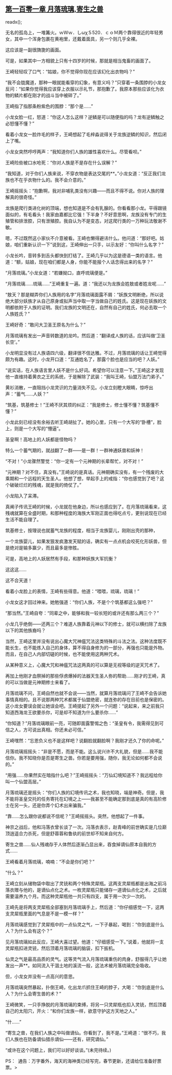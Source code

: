 ## [第一百零一章 月落琉璃,寄生之兽](https://www.xxbiquge.com/11_11207/9040125.html)
readx();

  无名的孤岛上，一堆篝火。ｗＷｗ．しωχＳ520．ｃｏＭ两个靠得很近的年轻男女，其中一个浑身包裹在黄袍里，还戴着面具，另一个则几乎全裸。

  这应该是一副很旖旎的画面。

  可是，如果其中一方相貌上只有十四岁的时候，那就是相当鬼畜的画面了。

  王崎轻轻叹了口气：“姑娘，你不觉得你现在应该幻化出衣物吗？”

  “我不会胧魔道，那种一眼就能看穿的幻象，有意义吗？”只穿着一条围脖的小龙女反问：“如果你觉得我应该穿上衣服以示礼节，那抱歉了。我原本那些应该化为衣物的鳞片都在刚才的战斗当中被碎了。”

  王崎指了指那条粉紫色的围脖：“那个是……”

  小龙女脸一红，怒道：“你这人怎么这样？逆鳞是可以随便指的吗？龙有逆鳞触之必怒懂不懂？”

  看着小龙女一脸炸毛的样子，王崎想起了毛梓淼说得关于龙族逆鳞的知识，然后闭上了嘴。

  小龙女突然哼哼两声：“我知道你们人族的雄性喜欢什么。尽管看呗。”

  王崎险些被口水呛死：“你对人族是不是存在什么误解？”

  “我知道，对于你们人族来说，不穿衣物是表达交尾的**。”小龙女道：“反正我们龙族也不在乎衣物什么的。我不会介意的。”

  王崎摇摇头：“抱歉啊，我对非哺乳类没有兴趣——而且不得不说。你对人族的理解真的很奇怪。”

  龙族是爬行类进化树的顶端，想也知道是不会有乳腺的。你看看那小龙。平得跟镜面似的，有毛看头！我家由嘉都比它强！下半身？不好意思啊，龙族没有专门的生殖管和排泄腔，只有泄殖腔。我自认为不是变态，对这爬行类的一万种玩法敬谢不敏。

  嗯，不过既然这小家伙不介意被看。王崎也懒得避讳什么。他问道：“那好吧。姑娘，咱们重新认识一下”说到这，王崎伸出一只手，以示友好：“你叫什么名字？”

  小龙长吟，音转多到舌头都快到打结了。王崎几乎以为这是德语一类的语言。他道：“额，姑娘，现在咱们都是人身，你能不能报个人话念得出来的名字？”

  “月落琉璃。”小龙女道：“若嫌拗口，直呼琉璃便是。”

  “月落琉璃……琉璃……”王崎重复一遍。道：“我还以为龙族会姓敖或者姓龙呢……”

  “敖天？那是糊弄你们人族用的名字”月落琉璃面露不屑：“妖族文明断绝，所以说绝大部分妖族才从自己原身或拟声当中取一字当做自己的姓氏。这是现在妖族的文明都依附于人族的证明。我们龙族的文明还在，自然有自己的姓氏，何必去取一个人族姓氏？”

  王崎好奇：“敢问大卫圣王原名为什么？”

  月落琉璃有发出一声音转数道的龙吟。然后道：“翻译成人族的话，应该叫做‘卫圣长空’。”

  小龙明显没有过人族语四六级，翻译很不信达雅。不过，月落琉璃的话让王崎觉得颇为有趣。这时，小龙开口道：“互通姓名了，那露个脸也是应当的吧？人妖。”

  “说实话，在人族语言里人妖不是什么好词。希望你可以注意一下。”王崎这才发现他一直维持着黄衣之王的系统，于是解除了武装：“我叫王崎，仙盟万法门弟子。”

  黄衫消散，一直阻挡小龙灵识的力量消失不见。小龙立刻瞪大眼睛，惊呼出声：“蓄气……人妖？”

  “筑基，筑基修士！”王崎不厌其烦的纠正：“我是修士，修士懂不懂？筑基懂不懂？”

  小龙此刻已经没有余裕去听王崎胡扯了。她的心里，只有一个大写的“卧槽”，脸上，则是一个大写的“懵逼”。

  圣皇啊！高地上的人妖都是怪物吗？

  特么一个蓄气期的，就战翻了一群——是一群！一群神通妖兽和妖神！

  “不对！”小龙骤然警觉：“你一定有一个元神期的长辈帮忙，对不对！”

  “元神期？对不住，真没有。”王崎说的是真话。元神期确实没有，有一个残废的大乘期和一个远程的天生圣人。他想了想，举起手上的戒指：“你也感觉到了吧？这个破破烂烂的残魂，就是我的倚仗了。”

  小龙陷入了呆滞。

  真阐子传讯王崎的时候，小龙就在他身边，所以也感应到了。在月落琉璃看来，这残魂就算在全盛时期，和那种程度的海族大军刚正面也得吃点亏，更别说现在已经生活不能自理了。

  筑基修士，按理说也就蓄气龙族的程度，相当于龙族婴儿，刚刚出壳的那种，

  一个龙族婴儿，如果发狠发疯激发天赋的话，确实有一点点机会咬死化形妖兽，但是绝对是输多赢少，而且最多是惨胜。

  可是，高地上的人妖居然有手段，和那种妖族大军抗衡？

  这这这……

  这不合天道！

  看着小龙脸上的表情，王崎有些得意。他道：“喂喂，琉璃，琉璃！”

  小龙女这才回过神来。她勉强道：“你们人族，不是个个筑基都这么强吧？”

  “那当然。”王崎自夸：“同辈之中，能够和我一较长短的或许还有那么两三个？”

  小龙几乎绝倒——还两三个？难道人族靠着元神以下的修士，就可以横扫除了龙族以下的其他族裔吗？

  当然，王崎这里并没有说出心魔大咒神瘟咒法这类特殊的斗法之法。这种法度既不能长生，也不能炼入自己的身体，算不得自身修为的一部分，再强也只能是外物。而且，在自己人内部切磋的时候，也不能使用这两种咒术。

  从某种意义上，心魔大咒和神瘟咒法这两真的可以算是无视等级的逆天咒术了。

  再加上他刚才血祭掉的那些俘虏爆掉的法器天生圣人弥的帮助……刚才的王崎，真的可以当做是元神期修士来看了。

  月落琉璃不问，王崎自然也就不会说——当然，就算月落琉璃问了王崎不会告诉她事情真相的。且不说那两种咒术都属于仙盟绝密，就连弥的存在目前也是保密的。这小龙女要误会就让她误会吧。王崎提起了另外一个问题：“说起来，来之前我只知道西海龙王欲要杀你，可是却不知道为什么要杀你……”

  “你知道？”月落琉璃眼前一亮，可随即面露警惕之色：“圣皇有令，我需得见到可信之人，方可说出真相。你还未必可信。”

  王崎嘿然：“忘恩负义也不是这样吧？说翻脸就翻脸啊？我刚才还久了你的命呢。”

  月落琉璃摇摇头：“非是不愿，而是不能。这么说兴许不大礼貌，但是……我不能信你。我不知晓你是否是寄生之兽。你若是要用强，随你，我无论如何都不会说的。”

  “用强……你果然实在暗指什么吧？”王崎摇摇头：“万仙幻境知道不？我远程给你叫一个仙盟高层。”

  月落琉璃还是摇头：“你们人族的幻境传讯之术，我也知晓，端是神奇。但是，我不能将圣皇交托的任务寄托在幻境之上——我甚至不能确定那到底是真的有高阶修士在另一头，还是你弄个幻术出来骗我。”

  “靠……怎么跟你说都说不信呢？”王崎摇摇头。突然，他想起了一件事。

  神京之战后，他和冯落衣曾长谈了一次。冯落衣表示，赵青峰的前世确实是几位巅顶逍遥合力杀死，但是舒蓉蓉和鲁纨的前世却不知来自何方。

  寄生之兽……仙人残魂存于人体然后逐渐凸显出来，吞食掉谪仙原本自我的方式……

  王崎看着月落琉璃，喃喃：“不会是你们吧？”

  “什么？”

  王崎立刻从储物袋中取出了灵铳和两个特殊灵犀瓶。这两支灵犀瓶都是出海之前冯落衣赠与他的，是谪仙点化之术。一枚灵犀瓶只能储存一道谪仙点化之术，之后就需要温养九个月。而这种灵犀瓶他一共只有四支，属于用一次少一次的。

  王崎先是将两支灵犀瓶全部塞到月落琉璃手上，然后道：“你仔细感觉一下，这两支灵犀瓶里面的气息是不是一模一样？”

  月落琉璃感觉到了灵犀瓶中的一点仙灵之气，一下子暴起，喝到：“你到底是什么人？为什么会有这个？”

  见月落琉璃如此反应，王崎大喜过望。他道：“仔细感受一下。”说着，他就将一支灵犀瓶扣进灵铳，然后顶着月落琉璃的脑袋，扣下扳机。

  仙灵之气是最高品质的灵气。这等灵气流入月落琉璃重伤的肉身，舒服得几乎让她发出一声**。如同流入干涸土地的溪流一般，这法术被月落琉璃完全吸收。

  但，小龙女并没有一点高兴的意思。

  月落琉璃突然暴起，扑倒王崎，化出龙爪抓住王崎的脖子，大喝：“你到底是什么人？为什么会寄生兽的术？”

  王崎微笑，一只手挣脱的月落琉璃的束缚，将另一只灵犀瓶也扣入灵铳，然后顶着自己的太阳穴，开火：“和你们龙族一样，欲意守护这方天地之人。”

  “什……”

  “寄生之兽，在我们人族之中叫做谪仙。你看到了，我不是。”王崎道：“很不巧，我们人族也在防备谪仙猎杀谪仙——还有，研究谪仙。”

  “或许在这个问题上，我们可以好好谈谈。”(未完待续。)

  PS：  通告：万字番外，海天的海神类已经写完，春节更新，还请给位准备好票票。>

